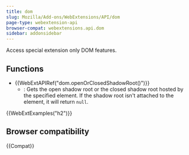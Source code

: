 ```yaml
---
title: dom
slug: Mozilla/Add-ons/WebExtensions/API/dom
page-type: webextension-api
browser-compat: webextensions.api.dom
sidebar: addonsidebar
---
```


Access special extension only DOM features.

## Functions

- {{WebExtAPIRef("dom.openOrClosedShadowRoot()")}}
  - : Gets the open shadow root or the closed shadow root hosted by the specified element. If the shadow root isn't attached to the element, it will return `null`.

{{WebExtExamples("h2")}}

## Browser compatibility

{{Compat}}

